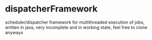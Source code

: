 dispatcherFramework
===================

scheduler/dispatcher framework for multithreaded execution of jobs, written in java, very incomplete and in working state, feel free to clone anyways
